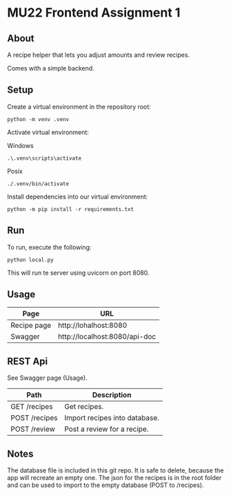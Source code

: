 # MU22 Frontend Assignment 1

## About

A recipe helper that lets you adjust amounts and review recipes.

Comes with a simple backend.

## Setup

Create a virtual environment in the repository root:

    python -m venv .venv

Activate virtual environment:

Windows

    .\.venv\scripts\activate

Posix

    ./.venv/bin/activate

Install dependencies into our virtual environment:

    python -m pip install -r requirements.txt

## Run

To run, execute the following:

    python local.py

This will run te server using uvicorn on port 8080.

## Usage

| Page | URL |
| --- | --- |
| Recipe page | http://lohalhost:8080 |
| Swagger | http://localhost:8080/api-doc |

## REST Api

See Swagger page (Usage).

| Path | Description |
| --- | --- |
| GET /recipes | Get recipes. |
| POST /recipes | Import recipes into database. |
| POST /review | Post a review for a recipe. |

## Notes

The database file is included in this git repo. It is safe to delete, because the app will recreate
an empty one. The json for the recipes is in the root folder and can be used to
import to the empty database (POST to /recipes).
